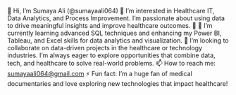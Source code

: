 👋 Hi, I’m Sumaya Ali (@sumayaali064)
👀 I’m interested in Healthcare IT, Data Analytics, and Process Improvement. I’m passionate about using data to drive meaningful insights and improve healthcare outcomes.
🌱 🌱 I’m currently learning advanced SQL techniques and enhancing my Power BI, Tableau, and Excel skills for data analytics and visualization.
💞️ I’m looking to collaborate on data-driven projects in the healthcare or technology industries. I’m always eager to explore opportunities that combine data, tech, and healthcare to solve real-world problems.
📫 How to reach me: sumayaali064@gmail.com
⚡ Fun fact: I’m a huge fan of medical documentaries and love exploring new technologies that impact healthcare!
